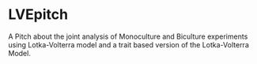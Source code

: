 # LVEpitch
A Pitch about the joint analysis of Monoculture and Biculture experiments using Lotka-Volterra model and a trait based version of the Lotka-Volterra Model.
